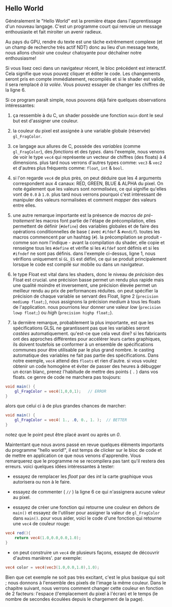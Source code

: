 ## Hello World

Généralement le "Hello World" est la première étape dans l'apprentissage d'un nouveau langage.
C'est un programme court qui renvoie un message enthousiaste et fait miroiter un avenir radieux.

Au pays du GPU, rendre du texte est une tâche extrêmement complexe (et un champ de recherche très actif NDT) donc au lieu d'un message texte, nous allons choisir une couleur chatoyante pour déchaîner notre enthousiasme!

<div class="codeAndCanvas" data="hello_world.frag"></div>

Si vous lisez ceci dans un navigateur récent, le bloc précédent est interactif.
Cela signifie que vous pouvez cliquer et éditer le code. Les changements seront pris en compte immédiatement, recompilés et si le shader est valide, il sera remplacé *à la volée*.
Vous pouvez essayer de changer les chiffres de la ligne 6.

Si ce program paraît simple, nous pouvons déjà faire quelques observations intéressantes:

1. ça ressemble à du C, un shader possède une fonction ```main``` dont le seul but est d'assigner une couleur.

2. la couleur du pixel est assignée à une variable globale (réservée) ```gl_FragColor```.

3. ce langage aux allures de C, possède des *variables* (comme ```gl_FragColor```), des *fonctions* et des *types*.
dans l'exemple, nous venons de voir le type ```vec4``` qui représente un vecteur de chiffres (des floats) à 4 dimensions. plus tard nous verrons d'autres types comme: ```vec3``` & ```vec2``` et d'autres plus fréquents comme: ```float```, ```int``` & ```bool```.

4. si l'on regarde ```vec4``` de plus près, on peut déduire que les 4 arguments correspondent aux 4 canaux: RED, GREEN, BLUE & ALPHA du pixel.
On note également que les valeurs sont *normalisées*, ce qui signifie qu'elles vont de ```0.0``` à ```1.0```.
plus tard nous verrons pourquoi c'est intéressant de manipuler des valeurs normalisées et comment *mapper* des valeurs entre elles.

5. une autre remarque importante est la présence de *macros de pré-traitement*
les macros font partie de l'étape de précompilation, elles permettent de définir (```#define```) des variables globales et de faire des opérations conditionnelles de base ( avec ```#ifdef``` & ```#endif```).
toutes les macros commencent par un hashtag (```#```).
la précompilation se produit - comme son nom l'indique - avant la compilation du shader, elle copie et renseigne tous les ```#define``` et vérifie si les ```#ifdef``` sont définis et si les ```#ifndef``` ne sont pas définis.
dans l'exemple ci-dessus, ligne 1, nous vérifions uniquement si ```GL_ES``` est défini, ce qui se produit principalement lorsque le code est compilé sur mobile ou dans un navigateur.

6. le type Float est vital dans les shaders, donc le niveau de *précision* des Float est crucial.
une précision basse permet un rendu plus rapide mais une qualité moindre et inversement, une précision élevée permet un meilleur rendu au prix de performances réduites.
on peut spécifier la précision de chaque variable se servant des Float, ligne 2 (```precision mediump float;```), nous assignons la précision *medium* à tous les floats de l'application.
nous pourrions leur donner une valeur *low* (```precision lowp float;```) ou *high* (```precision highp float;```).

7. la dernière remarque, probablement la plus importante, est que les spécifications GLSL ne garantissent pas que les variables seront *castées* automatiquement.
qu'est-ce que cela veut dire? si les fabricants ont des approches différentes pour accélérer leurs cartes graphiques, ils doivent toutefois se conformer à un ensemble de spécifications communes pour être utilisable par le plus grand nombre.
le casting automatique des variables ne fait pas partie des spécifications.
Dans notre exemple, ```vec4``` attend des ```floats``` et rien d'autre. si vous voulez obtenir un code homogène et éviter de passer des heures à débugger un écran blanc, prenez l'habitude de mettre des points ( ```.``` ) dans vos floats.
ce genre de code ne marchera pas toujours:

```glsl
void main() {
	gl_FragColor = vec4(1,0,0,1);	// ERROR
}
```
alors que celui ci à de plus grandes chances de marcher:

```glsl
void main() {
	gl_FragColor = vec4( 1., .0, 0., 1. );	// BETTER
}
```
notez que le point peut être placé avant ou après un *0*.


Maintentant que nous avons passé en revue quelques éléments importants du programme "hello world!", il est temps de clicker sur le bloc de code et de mettre en application ce que nous venons d'apprendre.
Vous remarquerez que le programme ne se recompilera pas tant qu'il restera des erreurs. voici quelques idées intéressantes à tester:

* essayez de remplacer les *float* par des *int* la carte graphique vous autorisera ou non à le faire.

* essayez de commenter ( ```//``` ) la ligne 6 ce qui n'assignera aucune valeur au pixel.

* essayez de créer une fonction qui retourne une couleur en dehors de ```main()``` et essayez de l'utiliser pour assigner la valeur de ```gl_FragColor``` dans ```main()```.
pour vous aider, voici le code d'une fonction qui retourne une ```vec4``` de couleur rouge:

```glsl
vec4 red(){
    return vec4(1.0,0.0,0.0,1.0);
}
```

* on peut construire un ```vec4``` de plusieurs façons, essayez de découvrir d'autres manières'. par exemple:

```glsl
vec4 color = vec4(vec3(1.0,0.0,1.0),1.0);
```

Bien que cet exemple ne soit pas très excitant, c'est le plus basique qui soit ; nous donnons à l'ensemble des pixels de l'image la même couleur.
Dans le chapitre suivant, nous verrons comment changer cette couleur en fonction de 2 facteurs: l'espace (l'emplacement du pixel à l'écran) et le temps (le nombre de secondes écoulées depuis le chargement de la page).
